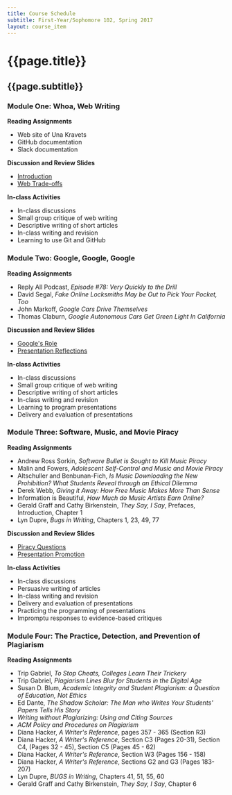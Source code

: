 ```yaml
---
title: Course Schedule
subtitle: First-Year/Sophomore 102, Spring 2017
layout: course_item
---
```


# {{page.title}}
## {{page.subtitle}}

### Module One: Whoa, Web Writing

**Reading Assignments**

- Web site of Una Kravets
- GitHub documentation
- Slack documentation

**Discussion and Review Slides**

<ul>

<li> <a target="_blank" rel="noopener" href ="{{site.baseurl}}teaching/fs102S2017/provide/slides/fs102_introduction.html">Introduction</a></li>
<li> <a target="_blank" rel="noopener" href ="{{site.baseurl}}teaching/fs102S2017/provide/slides/fs102_tradeoffs.html">Web Trade-offs</a></li>

</ul>

**In-class Activities**

- In-class discussions
- Small group critique of web writing
- Descriptive writing of short articles
- In-class writing and revision
- Learning to use Git and GitHub

### Module Two: Google, Google, Google

**Reading Assignments**

- Reply All Podcast, <em>Episode #78: Very Quickly to the Drill</em>
- David Segal, <em>Fake Online Locksmiths May be Out to Pick Your Pocket, Too</em>
- John Markoff, <em>Google Cars Drive Themselves</em>
- Thomas Claburn, <em>Google Autonomous Cars Get Green Light In California</em>

**Discussion and Review Slides**

<ul>

<li> <a target="_blank" rel="noopener" href ="{{site.baseurl}}teaching/fs102S2017/provide/slides/fs102_google_roles.html">Google's Role</a></li>
<li> <a target="_blank" rel="noopener" href ="{{site.baseurl}}teaching/fs102S2017/provide/slides/fs102_reflections.html">Presentation Reflections</a></li>

</ul>

**In-class Activities**

- In-class discussions
- Small group critique of web writing
- Descriptive writing of short articles
- In-class writing and revision
- Learning to program presentations
- Delivery and evaluation of presentations

### Module Three: Software, Music, and Movie Piracy

**Reading Assignments**

- Andrew Ross Sorkin, <em>Software Bullet is Sought to Kill Music Piracy</em>
- Malin and Fowers, <em>Adolescent Self-Control and Music and Movie Piracy</em>
- Altschuller and Benbunan-Fich, <em>Is Music Downloading the New Prohibition? What Students Reveal through an Ethical Dilemma</em>
- Derek Webb, *Giving it Away: How Free Music Makes More Than Sense*
- Information is Beautiful, *How Much do Music Artists Earn Online?*
- Gerald Graff and Cathy Birkenstein, <em>They Say, I Say</em>, Prefaces, Introduction, Chapter 1
- Lyn Dupre, <em>Bugs in Writing</em>, Chapters 1, 23, 49, 77

**Discussion and Review Slides**

<ul>

<li> <a target="_blank" rel="noopener" href ="{{site.baseurl}}teaching/fs102S2017/provide/slides/fs102_piracy_introduction.html">Piracy Questions</a></li>
<li> <a target="_blank" rel="noopener" href ="{{site.baseurl}}teaching/fs102S2017/provide/slides/fs102_releasing.html">Presentation Promotion</a></li>

</ul>

**In-class Activities**

- In-class discussions
- Persuasive writing of articles
- In-class writing and revision
- Delivery and evaluation of presentations
- Practicing the programming of presentations
- Impromptu responses to evidence-based critiques

### Module Four: The Practice, Detection, and Prevention of Plagiarism

**Reading Assignments**

- Trip Gabriel, <em>To Stop Cheats, Colleges Learn Their Trickery</em>
- Trip Gabriel, <em>Plagiarism Lines Blur for Students in the Digital Age</em>
- Susan D. Blum, <em>Academic Integrity and Student Plagiarism: a Question of Education, Not Ethics</em>
- Ed Dante, <em>The Shadow Scholar: The Man who Writes Your Students' Papers Tells His Story</em>
- <em>Writing without Plagiarizing: Using and Citing Sources</em>
- <em>ACM Policy and Procedures on Plagiarism</em>
- Diana Hacker, <em>A Writer's Reference</em>, pages 357 - 365 (Section R3)
- Diana Hacker, <em>A Writer's Reference</em>, Section C3 (Pages 20-31), Section C4, (Pages 32 - 45), Section C5 (Pages 45 - 62)
- Diana Hacker, <em>A Writer's Reference</em>, Section W3 (Pages 156 - 158)
- Diana Hacker, <em>A Writer's Reference</em>, Sections G2 and G3 (Pages 183-207)
- Lyn Dupre, <em>BUGS in Writing</em>, Chapters 41, 51, 55, 60
- Gerald Graff and Cathy Birkenstein, <em>They Say, I Say</em>, Chapter 6
